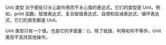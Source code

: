 Unit 类型
对于那些只关心副作用而不关心值的表达式，它们的类型是 Unit。例如，print 函数、赋值表达式、复合赋值表达式、自增和自减表达式、循环表达式，它们的类型都是 Unit。

Unit 类型只有一个值，也是它的字面量：()。除了赋值、判等和判不等外，Unit 类型不支持其他操作。